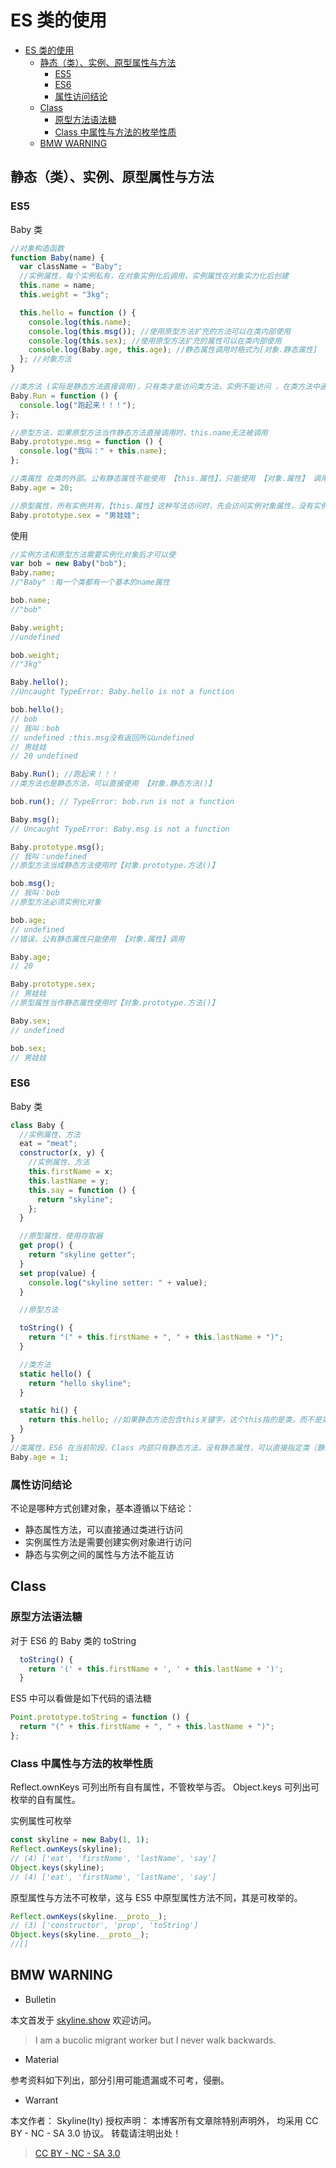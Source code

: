 # ES 类的使用

<!-- @import "[TOC]" {cmd="toc" depthFrom=1 depthTo=6 orderedList=false} -->

<!-- code_chunk_output -->

- [ES 类的使用](#es-类的使用)
  - [静态（类）、实例、原型属性与方法](#静态类实例原型属性与方法)
    - [ES5](#es5)
    - [ES6](#es6)
    - [属性访问结论](#属性访问结论)
  - [Class](#class)
    - [原型方法语法糖](#原型方法语法糖)
    - [Class 中属性与方法的枚举性质](#class-中属性与方法的枚举性质)
  - [BMW WARNING](#bmw-warning)

<!-- /code_chunk_output -->

## 静态（类）、实例、原型属性与方法

### ES5

Baby 类

```js
//对象构造函数
function Baby(name) {
  var className = "Baby";
  //实例属性，每个实例私有，在对象实例化后调用，实例属性在对象实力化后创建
  this.name = name;
  this.weight = "3kg";

  this.hello = function () {
    console.log(this.name);
    console.log(this.msg()); //使用原型方法扩充的方法可以在类内部使用
    console.log(this.sex); //使用原型方法扩充的属性可以在类内部使用
    console.log(Baby.age, this.age); //静态属性调用时格式为[对象.静态属性]
  }; //对象方法
}

//类方法 (实际是静态方法直接调用)，只有类才能访问类方法，实例不能访问 ，在类方法中通过this只能访问类属性不能访问其他属性，即在本例中，Run方法只能访问到this.age
Baby.Run = function () {
  console.log("跑起来！！！");
};

//原型方法，如果原型方法当作静态方法直接调用时，this.name无法被调用
Baby.prototype.msg = function () {
  console.log("我叫：" + this.name);
};

//类属性 在类的外部。公有静态属性不能使用 【this.属性】，只能使用 【对象.属性】 调用，只有类才能访问类属性，实例不能访问
Baby.age = 20;

//原型属性，所有实例共有，【this.属性】这种写法访问时，先会访问实例对象属性，没有实例对象属性就会访问原型属性 ，也可以当成公有静态属性使用【对象.prototype.原型属性。
Baby.prototype.sex = "男娃娃";
```

使用

```js
//实例方法和原型方法需要实例化对象后才可以使
var bob = new Baby("bob");
Baby.name;
//"Baby" :每一个类都有一个基本的name属性

bob.name;
//"bob"

Baby.weight;
//undefined

bob.weight;
//"3kg"

Baby.hello();
//Uncaught TypeError: Baby.hello is not a function

bob.hello();
// bob
// 我叫：bob
// undefined :this.msg没有返回所以undefined
// 男娃娃
// 20 undefined

Baby.Run(); //跑起来！！！
//类方法也是静态方法，可以直接使用 【对象.静态方法()】

bob.run(); // TypeError: bob.run is not a function

Baby.msg();
// Uncaught TypeError: Baby.msg is not a function

Baby.prototype.msg();
// 我叫：undefined
//原型方法当成静态方法使用时【对象.prototype.方法()】

bob.msg();
// 我叫：bob
//原型方法必须实例化对象

bob.age;
// undefined
//错误，公有静态属性只能使用 【对象.属性】调用

Baby.age;
// 20

Baby.prototype.sex;
// 男娃娃
//原型属性当作静态属性使用时【对象.prototype.方法()】

Baby.sex;
// undefined

bob.sex;
// 男娃娃
```

### ES6

Baby 类

```js
class Baby {
  //实例属性、方法
  eat = "meat";
  constructor(x, y) {
    //实例属性、方法
    this.firstName = x;
    this.lastName = y;
    this.say = function () {
      return "skyline";
    };
  }

  //原型属性，使用存取器
  get prop() {
    return "skyline getter";
  }
  set prop(value) {
    console.log("skyline setter: " + value);
  }

  //原型方法

  toString() {
    return "(" + this.firstName + ", " + this.lastName + ")";
  }

  //类方法
  static hello() {
    return "hello skyline";
  }

  static hi() {
    return this.hello; //如果静态方法包含this关键字，这个this指的是类，而不是实例
  }
}
//类属性，ES6 在当前阶段，Class 内部只有静态方法，没有静态属性，可以直接指定类（静态）属性
Baby.age = 1;
```

### 属性访问结论

不论是哪种方式创建对象，基本遵循以下结论：

- 静态属性方法，可以直接通过类进行访问
- 实例属性方法是需要创建实例对象进行访问
- 静态与实例之间的属性与方法不能互访

## Class

### 原型方法语法糖

对于 ES6 的 Baby 类的 toString

```js
  toString() {
    return '(' + this.firstName + ', ' + this.lastName + ')';
  }
```

ES5 中可以看做是如下代码的语法糖

```js
Point.prototype.toString = function () {
  return "(" + this.firstName + ", " + this.lastName + ")";
};
```

### Class 中属性与方法的枚举性质

Reflect.ownKeys 可列出所有自有属性，不管枚举与否。
Object.keys 可列出可枚举的自有属性。

实例属性可枚举

```js
const skyline = new Baby(1, 1);
Reflect.ownKeys(skyline);
// (4) ['eat', 'firstName', 'lastName', 'say']
Object.keys(skyline);
// (4) ['eat', 'firstName', 'lastName', 'say']
```

原型属性与方法不可枚举，这与 ES5 中原型属性方法不同，其是可枚举的。

```js
Reflect.ownKeys(skyline.__proto__);
// (3) ['constructor', 'prop', 'toString']
Object.keys(skyline.__proto__);
//[]
```

## BMW WARNING

- Bulletin

本文首发于 [skyline.show](http://www.skyline.show)  欢迎访问。

> I am a bucolic migrant worker but I never walk backwards.

- Material

参考资料如下列出，部分引用可能遗漏或不可考，侵删。

>

- Warrant

本文作者： Skyline(lty)
授权声明： 本博客所有文章除特别声明外， 均采用 CC BY - NC - SA 3.0 协议。 转载请注明出处！

> [CC BY - NC - SA 3.0](https://creativecommons.org/licenses/by-nc-sa/3.0/deed.zh)
